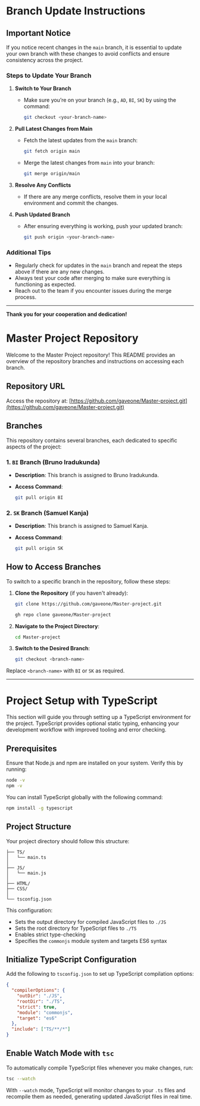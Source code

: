 # Branch Update Instructions

## Important Notice
If you notice recent changes in the `main` branch, it is essential to update your own branch with these changes to avoid conflicts and ensure consistency across the project.

### Steps to Update Your Branch

1. **Switch to Your Branch**
   - Make sure you’re on your branch (e.g., `AD`, `BI`, `SK`) by using the command:
     ```bash
     git checkout <your-branch-name>
     ```
   
2. **Pull Latest Changes from Main**
   - Fetch the latest updates from the `main` branch:
     ```bash
     git fetch origin main
     ```
   - Merge the latest changes from `main` into your branch:
     ```bash
     git merge origin/main
     ```

3. **Resolve Any Conflicts**
   - If there are any merge conflicts, resolve them in your local environment and commit the changes.

4. **Push Updated Branch**
   - After ensuring everything is working, push your updated branch:
     ```bash
     git push origin <your-branch-name>
     ```

### Additional Tips
- Regularly check for updates in the `main` branch and repeat the steps above if there are any new changes.
- Always test your code after merging to make sure everything is functioning as expected.
- Reach out to the team if you encounter issues during the merge process.


---

**Thank you for your cooperation and dedication!**


# Master Project Repository

Welcome to the Master Project repository! This README provides an overview of the repository branches and instructions on accessing each branch.

## Repository URL

Access the repository at: [https://github.com/gaveone/Master-project.git](https://github.com/gaveone/Master-project.git)

## Branches

This repository contains several branches, each dedicated to specific aspects of the project:

### 1. `BI` Branch (Bruno Iradukunda)

- **Description**: This branch is assigned to Bruno Iradukunda.
- **Access Command**:

   ```bash
   git pull origin BI
   ```

### 2. `SK` Branch (Samuel Kanja)

- **Description**: This branch is assigned to Samuel Kanja.
- **Access Command**:

   ```bash
   git pull origin SK
   ```

## How to Access Branches

To switch to a specific branch in the repository, follow these steps:

1. **Clone the Repository** (if you haven't already):

   ```bash
   git clone https://github.com/gaveone/Master-project.git
   ```

   ```bash
   gh repo clone gaveone/Master-project
   ```

2. **Navigate to the Project Directory**:

   ```bash
   cd Master-project
   ```

3. **Switch to the Desired Branch**:

   ```bash
   git checkout <branch-name>
   ```

Replace `<branch-name>` with `BI` or `SK` as required.

---

# Project Setup with TypeScript

This section will guide you through setting up a TypeScript environment for the project. TypeScript provides optional static typing, enhancing your development workflow with improved tooling and error checking.

## Prerequisites

Ensure that Node.js and npm are installed on your system. Verify this by running:

```bash
node -v
npm -v
```

You can install TypeScript globally with the following command:

```bash
npm install -g typescript
```

## Project Structure

Your project directory should follow this structure:

```
├── TS/
│   └── main.ts
│
├── JS/
│   └── main.js
│
├── HTML/
├── CSS/
│
└── tsconfig.json
```

This configuration:

- Sets the output directory for compiled JavaScript files to `./JS`
- Sets the root directory for TypeScript files to `./TS`
- Enables strict type-checking
- Specifies the `commonjs` module system and targets ES6 syntax

## Initialize TypeScript Configuration

Add the following to `tsconfig.json` to set up TypeScript compilation options:

```json
{
  "compilerOptions": {
    "outDir": "./JS",
    "rootDir": "./TS",
    "strict": true,
    "module": "commonjs",
    "target": "es6"
  },
  "include": ["TS/**/*"]
}
```

## Enable Watch Mode with `tsc`

To automatically compile TypeScript files whenever you make changes, run:

```bash
tsc --watch
```

With `--watch` mode, TypeScript will monitor changes to your `.ts` files and recompile them as needed, generating updated JavaScript files in real time.


